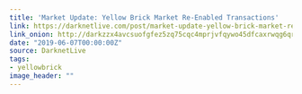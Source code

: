```yaml
---
title: 'Market Update: Yellow Brick Market Re-Enabled Transactions'
link: https://darknetlive.com/post/market-update-yellow-brick-market-re-enabled-transactions/
link_onion: http://darkzzx4avcsuofgfez5zq75cqc4mprjvfqywo45dfcaxrwqg6qrlfid.onion/post/market-update-yellow-brick-market-re-enabled-transactions/
date: "2019-06-07T00:00:00Z"
source: DarknetLive
tags:
- yellowbrick
image_header: ""
---
```

